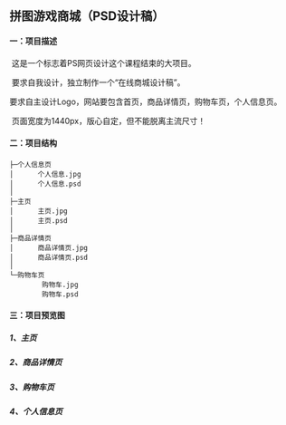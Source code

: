 ## 拼图游戏商城（PSD设计稿）

#### 一：项目描述

​	这是一个标志着PS网页设计这个课程结束的大项目。

​	要求自我设计，独立制作一个“在线商城设计稿”。

​	要求自主设计Logo，网站要包含首页，商品详情页，购物车页，个人信息页。

​	页面宽度为1440px，版心自定，但不能脱离主流尺寸！

#### 二：项目结构

```
├─个人信息页
│      个人信息.jpg
│      个人信息.psd
│
├─主页
│      主页.jpg
│      主页.psd
│
├─商品详情页
│      商品详情页.jpg
│      商品详情页.psd
│
└─购物车页
        购物车.jpg
        购物车.psd
```

#### 三：项目预览图

##### 	1、主页

##### 	2、商品详情页

##### 	3、购物车页

##### 	4、个人信息页